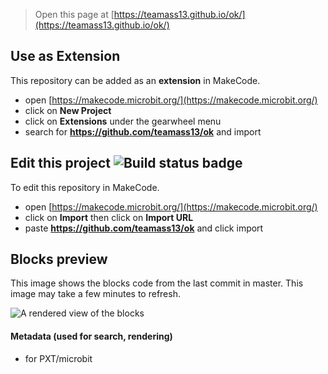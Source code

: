 
> Open this page at [https://teamass13.github.io/ok/](https://teamass13.github.io/ok/)

## Use as Extension

This repository can be added as an **extension** in MakeCode.

* open [https://makecode.microbit.org/](https://makecode.microbit.org/)
* click on **New Project**
* click on **Extensions** under the gearwheel menu
* search for **https://github.com/teamass13/ok** and import

## Edit this project ![Build status badge](https://github.com/teamass13/ok/workflows/MakeCode/badge.svg)

To edit this repository in MakeCode.

* open [https://makecode.microbit.org/](https://makecode.microbit.org/)
* click on **Import** then click on **Import URL**
* paste **https://github.com/teamass13/ok** and click import

## Blocks preview

This image shows the blocks code from the last commit in master.
This image may take a few minutes to refresh.

![A rendered view of the blocks](https://github.com/teamass13/ok/raw/master/.github/makecode/blocks.png)

#### Metadata (used for search, rendering)

* for PXT/microbit
<script src="https://makecode.com/gh-pages-embed.js"></script><script>makeCodeRender("{{ site.makecode.home_url }}", "{{ site.github.owner_name }}/{{ site.github.repository_name }}");</script>
